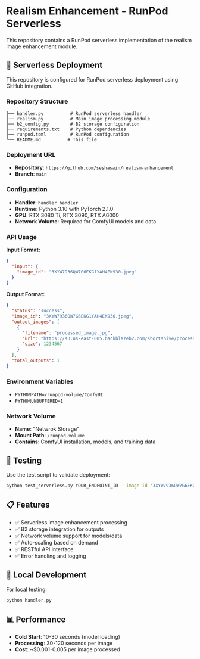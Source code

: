 # Realism Enhancement - RunPod Serverless

This repository contains a RunPod serverless implementation of the realism image enhancement module.

## 🚀 **Serverless Deployment**

This repository is configured for RunPod serverless deployment using GitHub integration.

### **Repository Structure**
```
├── handler.py          # RunPod serverless handler
├── realism.py          # Main image processing module  
├── b2_config.py        # B2 storage configuration
├── requirements.txt    # Python dependencies
├── runpod.toml         # RunPod configuration
└── README.md          # This file
```

### **Deployment URL**
- **Repository**: `https://github.com/seshasain/realism-enhancement`
- **Branch**: `main`

### **Configuration**
- **Handler**: `handler.handler`
- **Runtime**: Python 3.10 with PyTorch 2.1.0
- **GPU**: RTX 3080 Ti, RTX 3090, RTX A6000
- **Network Volume**: Required for ComfyUI models and data

### **API Usage**

**Input Format:**
```json
{
  "input": {
    "image_id": "3XYW7936QW7G6EKG1YAH4EK930.jpeg"
  }
}
```

**Output Format:**
```json
{
  "status": "success",
  "image_id": "3XYW7936QW7G6EKG1YAH4EK930.jpeg",
  "output_images": [
    {
      "filename": "processed_image.jpg",
      "url": "https://s3.us-east-005.backblazeb2.com/shortshive/processed_image.jpg",
      "size": 1234567
    }
  ],
  "total_outputs": 1
}
```

### **Environment Variables**
- `PYTHONPATH=/runpod-volume/ComfyUI`
- `PYTHONUNBUFFERED=1`

### **Network Volume**
- **Name**: "Netwrok Storage"
- **Mount Path**: `/runpod-volume`
- **Contains**: ComfyUI installation, models, and training data

## 🧪 **Testing**

Use the test script to validate deployment:
```bash
python test_serverless.py YOUR_ENDPOINT_ID --image-id "3XYW7936QW7G6EKG1YAH4EK930.jpeg"
```

## 📋 **Features**

- ✅ Serverless image enhancement processing
- ✅ B2 storage integration for outputs
- ✅ Network volume support for models/data
- ✅ Auto-scaling based on demand
- ✅ RESTful API interface
- ✅ Error handling and logging

## 🔧 **Local Development**

For local testing:
```bash
python handler.py
```

## 📊 **Performance**
- **Cold Start**: 10-30 seconds (model loading)
- **Processing**: 30-120 seconds per image
- **Cost**: ~$0.001-0.005 per image processed
